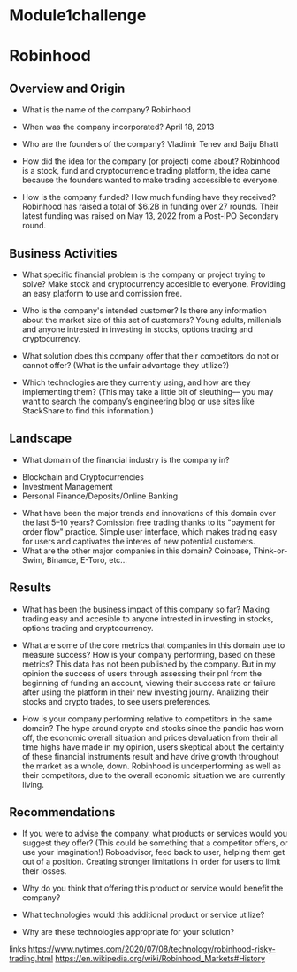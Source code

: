 # Module1challenge

# Robinhood 

## Overview and Origin

* What is the name of the company?
Robinhood

* When was the company incorporated?
April 18, 2013

* Who are the founders of the company?
Vladimir Tenev and Baiju Bhatt

* How did the idea for the company (or project) come about?
Robinhood is a stock, fund and cryptocurrencie trading platform, the idea came because the founders wanted to make trading accessible to everyone.

* How is the company funded? How much funding have they received?
Robinhood has raised a total of $6.2B in funding over 27 rounds. Their latest funding was raised on May 13, 2022 from a Post-IPO Secondary round.

## Business Activities

* What specific financial problem is the company or project trying to solve?
Make stock and cryptocurrency accesible to everyone. Providing an easy platform to use and comission free.

* Who is the company's intended customer?  Is there any information about the market size of this set of customers?
Young adults, millenials and anyone intrested in investing in stocks, options trading and cryptocurrency.

* What solution does this company offer that their competitors do not or cannot offer? (What is the unfair advantage they utilize?)

* Which technologies are they currently using, and how are they implementing them? (This may take a little bit of sleuthing–– you may want to search the company’s engineering blog or use sites like StackShare to find this information.)


## Landscape

* What domain of the financial industry is the company in?
- Blockchain and Cryptocurrencies
- Investment Management
- Personal Finance/Deposits/Online Banking

* What have been the major trends and innovations of this domain over the last 5–10 years?
Comission free trading thanks to its "payment for order flow" practice. Simple user interface, which makes trading easy for users and captivates the interes of new potential customers. 
* What are the other major companies in this domain?
Coinbase, Think-or-Swim, Binance, E-Toro, etc...

## Results

* What has been the business impact of this company so far?
Making trading easy and accesible to anyone intrested in investing in stocks, options trading and cryptocurrency.

* What are some of the core metrics that companies in this domain use to measure success? How is your company performing, based on these metrics?
This data has not been published by the company. But in my opinion the success of users through assessing their pnl from the beginning of funding an account, viewing their success rate or failure after using the platform in their new investing journy. Analizing their stocks and crypto trades, to see users preferences.

* How is your company performing relative to competitors in the same domain?
The hype around crypto and stocks since the pandic has worn off, the economic overall situation and prices devaluation from their all time highs have made in my opinion, users skeptical about the certainty of these financial instruments result and have drive growth throughout the market as a whole, down. Robinhood is underperforming as well as their competitors, due to the overall economic situation we are currently living.

## Recommendations

* If you were to advise the company, what products or services would you suggest they offer? (This could be something that a competitor offers, or use your imagination!)
Roboadvisor, feed back to user, helping them get out of a position. Creating stronger limitations in order for users to limit their losses.
* Why do you think that offering this product or service would benefit the company?

* What technologies would this additional product or service utilize?

* Why are these technologies appropriate for your solution?

links
https://www.nytimes.com/2020/07/08/technology/robinhood-risky-trading.html
https://en.wikipedia.org/wiki/Robinhood_Markets#History
